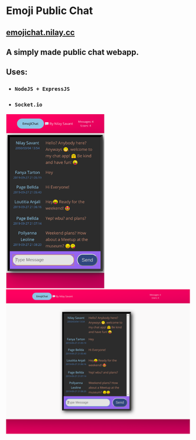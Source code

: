 # Emoji Public Chat 
## [emojichat.nilay.cc](https://emojichat.nilay.cc)

## A simply made public chat webapp.

## Uses:
- ### `NodeJS + ExpressJS` 
- ### `Socket.io`

<img src=".readme_res/mobile-view.png" alt="drawing" width="270"/>
<img src=".readme_res/desktop-view.png" alt="drawing" width="607"/>